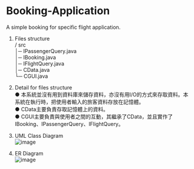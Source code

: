 Booking-Application  
===================  
  
A simple booking for specific flight application.  
  
1. Files structure  
/ src  
 │─ IPassengerQuery.java  
 │─ IBooking.java  
 │─ IFlightQuery.java  
 │─ CData.java  
 └─ CGUI.java  
  
2. Detail for files structure  
● 本系統並沒有用到資料庫來儲存資料，亦沒有用I/O的方式來存取資料。本系統在執行時，把使用者輸入的旅客資料存放在記憶體。  
● CData主要負責存取記憶體上的資料。  
● CGUI主要負責與使用者之間的互動，其繼承了CData，並且實作了IBooking、IPassengerQuery、IFlightQuery。  
  
3. UML Class Diagram  
![image](https://github.com/thwang1206/Booking-Application/blob/master/UML%20Class%20Diagram.png)  
  
4. ER Diagram  
![image](https://github.com/thwang1206/Booking-Application/blob/master/ER%20Diagram.png)  

